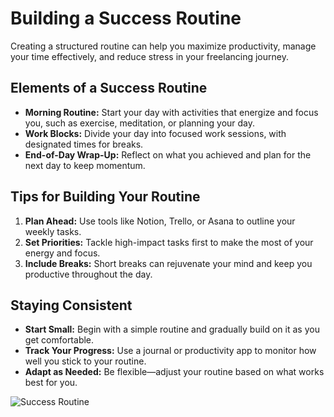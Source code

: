 # Building a Success Routine

Creating a structured routine can help you maximize productivity, manage your time effectively, and reduce stress in your freelancing journey.

## Elements of a Success Routine

- **Morning Routine:** Start your day with activities that energize and focus you, such as exercise, meditation, or planning your day.
- **Work Blocks:** Divide your day into focused work sessions, with designated times for breaks.
- **End-of-Day Wrap-Up:** Reflect on what you achieved and plan for the next day to keep momentum.

## Tips for Building Your Routine

1. **Plan Ahead:** Use tools like Notion, Trello, or Asana to outline your weekly tasks.
2. **Set Priorities:** Tackle high-impact tasks first to make the most of your energy and focus.
3. **Include Breaks:** Short breaks can rejuvenate your mind and keep you productive throughout the day.

## Staying Consistent

- **Start Small:** Begin with a simple routine and gradually build on it as you get comfortable.
- **Track Your Progress:** Use a journal or productivity app to monitor how well you stick to your routine.
- **Adapt as Needed:** Be flexible—adjust your routine based on what works best for you.

![Success Routine](./images/success-routine.png)
